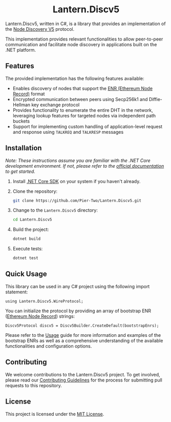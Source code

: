 
<div align="center">
  <h1 align="center">Lantern.Discv5</h1>
</div>

Lantern.Discv5, written in C#, is a library that provides an implementation of the [Node Discovery V5](https://github.com/ethereum/devp2p/blob/master/discv5/discv5.md) protocol. 

This implementation provides relevant functionalities to allow peer-to-peer communication and facilitate node discovery in applications built on the .NET platform.

## Features
The provided implementation has the following features available:

- Enables discovery of nodes that support the [ENR (Ethereum Node Record)](https://eips.ethereum.org/EIPS/eip-778) format
- Encrypted communication between peers using Secp256k1 and Diffie-Hellman key exchange protocol
- Provides functionality to enumerate the entire DHT in the network, leveraging lookup features for targeted nodes via independent path buckets
- Support for implementing custom handling of application-level request and response using `TALKREQ` and `TALKRESP` messages

## Installation

*Note: These instructions assume you are familiar with the .NET Core development environment. If not, please refer to the [official documentation](https://docs.microsoft.com/en-us/dotnet/core/introduction) to get started.*

1. Install [.NET Core SDK](https://docs.microsoft.com/en-us/dotnet/core/install/) on your system if you haven't already.

2. Clone the repository:

   ```bash
   git clone https://github.com/Pier-Two/Lantern.Discv5.git
   ```

3. Change to the `Lantern.Discv5` directory:

   ```bash
   cd Lantern.Discv5
   ```

4. Build the project:

   ```bash
   dotnet build
   ```

5. Execute tests:
   ```bash
   dotnet test
   ```

## Quick Usage

This library can be used in any C# project using the following import statement: 

```
using Lantern.Discv5.WireProtocol;
```

You can initialize the protocol by providing an array of bootstrap ENR ([Ethereum Node Record](https://eips.ethereum.org/EIPS/eip-778)) strings:

```
Discv5Protocol discv5 = Discv5Builder.CreateDefault(bootstrapEnrs);
```

Please refer to the [Usage](https://piertwo.gitbook.io/lantern.discv5/) guide for more information and examples of the bootstrap ENRs as well as a comprehensive understanding of the available functionalities and configuration options.


## Contributing

We welcome contributions to the Lantern.Discv5 project. To get involved, please read our [Contributing Guidelines](https://piertwo.gitbook.io/lantern.discv5/contribution-guidelines) for the process for submitting pull requests to this repository.

## License
This project is licensed under the [MIT License](https://github.com/Pier-Two/Lantern.Discv5/blob/main/LICENSE).
